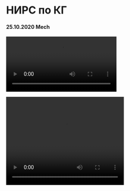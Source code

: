 # НИРС по КГ

#### 25.10.2020 Mech

![](render_mech_25102020.mkv)

<video width="320" height="240" controls>
  <source src="render_mech_25102020.mkv" type="video/mp4">
</video>